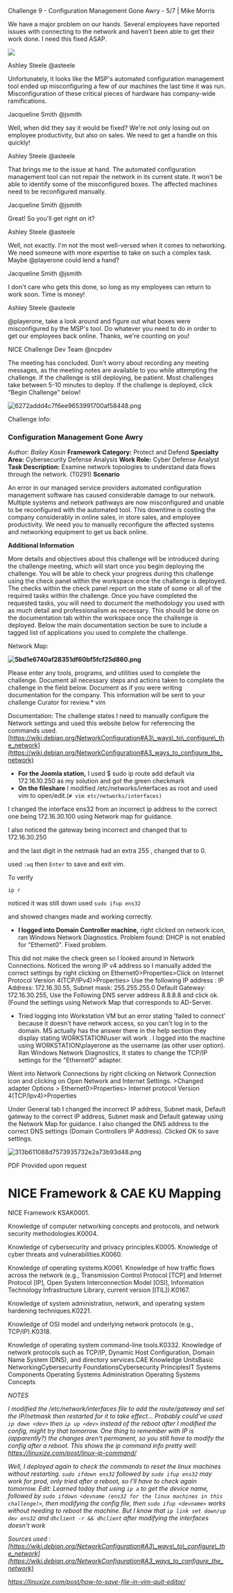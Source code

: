 Challenge 9 - Configuration Management Gone Awry - 5/7 | Mike Morris

We have a major problem on our hands. Several employees have reported issues with connecting to the network and haven’t been able to get their work done. I need this fixed ASAP.

![](../_resources/8d824268c6f6fd39ef50811eb8c1ab6a)

Ashley Steele @asteele

Unfortunately, it looks like the MSP's automated configuration management tool ended up misconfiguring a few of our machines the last time it was run. Misconfiguration of these critical pieces of hardware has company-wide ramifications.

Jacqueline Smith @jsmith

Well, when did they say it would be fixed? We're not only losing out on employee productivity, but also on sales. We need to get a handle on this quickly!

Ashley Steele @asteele

That brings me to the issue at hand. The automated configuration management tool can not repair the network in its current state. It won't be able to identify some of the misconfigured boxes. The affected machines need to be reconfigured manually.

Jacqueline Smith @jsmith

Great! So you'll get right on it?

Ashley Steele @asteele

Well, not exactly. I'm not the most well-versed when it comes to networking. We need someone with more expertise to take on such a complex task. Maybe @playerone could lend a hand?

Jacqueline Smith @jsmith

I don't care who gets this done, so long as my employees can return to work soon. Time is money!

Ashley Steele @asteele

@playerone, take a look around and figure out what boxes were misconfigured by the MSP's tool. Do whatever you need to do in order to get our employees back online. Thanks, we're counting on you!

NICE Challenge Dev Team @ncpdev

The meeting has concluded. Don’t worry about recording any meeting messages, as the meeting notes are available to you while attempting the challenge. If the challenge is still deploying, be patient. Most challenges take between 5-10 minutes to deploy. If the challenge is deployed, click “Begin Challenge” below!

![6272addd4c7f6ee9653991700af58448.png](../_resources/6272addd4c7f6ee9653991700af58448.png)

Challenge Info:

### Configuration Management Gone Awry

*Author: Bailey Kasin*
**Framework Category:** Protect and Defend
**Specialty Area:** Cybersecurity Defense Analysis
**Work Role:** Cyber Defense Analyst
**Task Description:** Examine network topologies to understand data flows through the network. (T0291)
**Scenario**

An error in our managed service providers automated configuration management software has caused considerable damage to our network. Multiple systems and network pathways are now misconfigured and unable to be reconfigured with the automated tool. This downtime is costing the company considerably in online sales, in store sales, and employee productivity. We need you to manually reconfigure the affected systems and networking equipment to get us back online.

**Additional Information**

More details and objectives about this challenge will be introduced during the challenge meeting, which will start once you begin deploying the challenge.
You will be able to check your progress during this challenge using the check panel within the workspace once the challenge is deployed. The checks within the check panel report on the state of some or all of the required tasks within the challenge.
Once you have completed the requested tasks, you will need to document the methodology you used with as much detail and professionalism as necessary. This should be done on the documentation tab within the workspace once the challenge is deployed. Below the main documentation section be sure to include a tagged list of applications you used to complete the challenge.

Network Map:

**![5bd1e6740af28351df60bf5fcf25d860.png](../_resources/5bd1e6740af28351df60bf5fcf25d860.png)**

Please enter any tools, programs, and utilities used to complete the challenge.
Document all necessary steps and actions taken to complete the challenge in the field below. Document as if you were writing documentation for the company. This information will be sent to your challenge Curator for review.* vim

Documentation: The challenge states I need to manually configure the Network settings and used this website below for referencing the commands used. [https://wiki.debian.org/NetworkConfiguration#A3\_ways\_to\_configure\_the_network](https://wiki.debian.org/NetworkConfiguration#A3_ways_to_configure_the_network)

- **For the Joomla station,** I used $ sudo ip route add default via 172.16.10.250 as my solution and got the green checkmark
- **On the fileshare** I modified /etc/networks/interfaces as root and used vim to open/edit.(`# vim etc/networks/interfaces)`

I changed the interface ens32 from an incorrect ip address to the correct one being 172.16.30.100 using Network map for guidance.

I also noticed the gateway being incorrect and changed that to 172.16.30.250

and the last digit in the netmask had an extra 255 , changed that to 0.

used `:wq` then `Enter` to save and exit vim.

To verify

`ip r`

noticed it was still down used `sudo ifup ens32`

and showed changes made and working correctly.

- **I logged into Domain Controller machine,** right clicked on network icon, ran Windows Network Diagnostics. Problem found: DHCP is not enabled for "Ethernet0". Fixed problem.

This did not make the check green so I looked around in Network Connections. Noticed the wrong IP v4 address so I manually added the correct settings by right clicking on Ethernet0>Properties>Click on Internet Protocol Version 4(TCP/IPv4)>Properties> Use the following IP address : IP Address: 172.16.30.55, Subnet mask: 255.255.255.0 Default Gateway: 172.16.30.255, Use the Following DNS server address 8.8.8.8 and click ok. (Found the settings using Network Map that corresponds to AD-Server.

- Tried logging into Workstation VM but an error stating 'failed to connect' because it doesn't have network access, so you can't log in to the domain. MS actually has the answer there in the help section they display stating WORKSTATION\\user will work . I logged into the machine using WORKSTATION\\playerone as the username (as other user option). Ran Windows Network Diagnostics, It states to change the TCP/IP settings for the "Ethernet0" adapter.

Went into Network Connections by right clicking on Network Connection icon and clicking on Open Network and Internet Settings. >Changed adapter Options > Ethernet0>Properties> Internet protocol Version 4(TCP/Ipv4)>Properties

Under General tab I changed the incorrect IP address, Subnet mask, Default gateway to the correct IP address, Subnet mask and Default gateway using the Network Map for guidance. I also changed the DNS address to the correct DNS settings (Domain Controllers IP Address). Clicked OK to save settings.

![313b611088d7573935732e2a73b93d48.png](../_resources/313b611088d7573935732e2a73b93d48.png)

PDF Provided upon request

# NICE Framework & CAE KU Mapping

NICE Framework KSAK0001.

Knowledge of computer networking concepts and protocols, and network security methodologies.K0004.

Knowledge of cybersecurity and privacy principles.K0005. Knowledge of cyber threats and vulnerabilities.K0060.

Knowledge of operating systems.K0061. Knowledge of how traffic flows across the network (e.g., Transmission Control Protocol \[TCP\] and Internet Protocol \[IP\], Open System Interconnection Model \[OSI\], Information Technology Infrastructure Library, current version \[ITIL\]).K0167.

Knowledge of system administration, network, and operating system hardening techniques.K0221.

Knowledge of OSI model and underlying network protocols (e.g., TCP/IP).K0318.

Knowledge of operating system command-line tools.K0332. Knowledge of network protocols such as TCP/IP, Dynamic Host Configuration, Domain Name System (DNS), and directory services.CAE Knowledge UnitsBasic NetworkingCybersecurity FoundationsCybersecurity PrinciplesIT Systems Components Operating Systems Administration Operating Systems Concepts

*NOTES*

*I modified the /etc/network/interfaces file to add the route/gateway and set the IP/netmask then restarted for it to take effect... Probably could've used `ip down <dev>` then `ip up <dev>` instead of the reboot after I modified the config, might try that tomorrow. One thing to remember with IP is (apparently?) the changes aren't permanent, so you still have to modify the config after a reboot. This shows the ip command info pretty well: https://linuxize.com/post/linux-ip-command/*

*Well, I deployed again to check the commands to reset the linux machines without restarting. `sudo ifdown ens32` followed by `sudo ifup ens32` may work for prod, only tried after a reboot, so I'll have to check again tomorrow. Edit: Learned today that using `ip a` to get the device name, followed by `sudo ifdown <devname (ens32 for the linux machines in this challenge)>`, then modifying the config file, then `sudo ifup <devname>` works without needing to reboot the machine. But I know that `ip link set down/up dev ens32` and `dhclient -r && dhclient` after modifying the interfaces doesn't work*

*Sources used : [https://wiki.debian.org/NetworkConfiguration#A3\_ways\_to\_configure\_the_network](https://wiki.debian.org/NetworkConfiguration#A3_ways_to_configure_the_network)*

*https://linuxize.com/post/how-to-save-file-in-vim-quit-editor/*